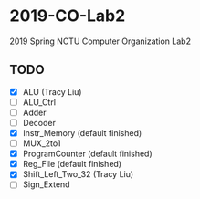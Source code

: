 # 2019-CO-Lab2
2019 Spring NCTU Computer Organization Lab2

## TODO
- [x] ALU (Tracy Liu)
- [ ] ALU_Ctrl
- [ ] Adder
- [ ] Decoder
- [x] Instr_Memory (default finished)
- [ ] MUX_2to1
- [x] ProgramCounter (default finished)
- [x] Reg_File (default finished)
- [x] Shift_Left_Two_32 (Tracy Liu)
- [ ] Sign_Extend
